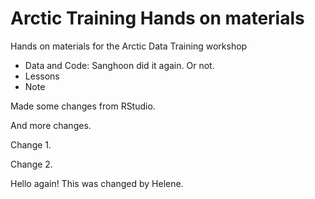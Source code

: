 # Arctic Training Hands on materials
Hands on materials for the Arctic Data Training workshop

* Data and Code: Sanghoon did it again. Or not.
* Lessons
* Note

Made some changes from RStudio.

And more changes.

Change 1.

Change 2.

Hello again! This was changed by Helene.